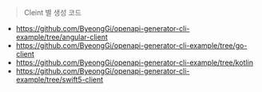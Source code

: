 


> Cleint 별 생성 코드

- https://github.com/ByeongGi/openapi-generator-cli-example/tree/angular-client
- https://github.com/ByeongGi/openapi-generator-cli-example/tree/go-client
- https://github.com/ByeongGi/openapi-generator-cli-example/tree/kotlin
- https://github.com/ByeongGi/openapi-generator-cli-example/tree/swift5-client